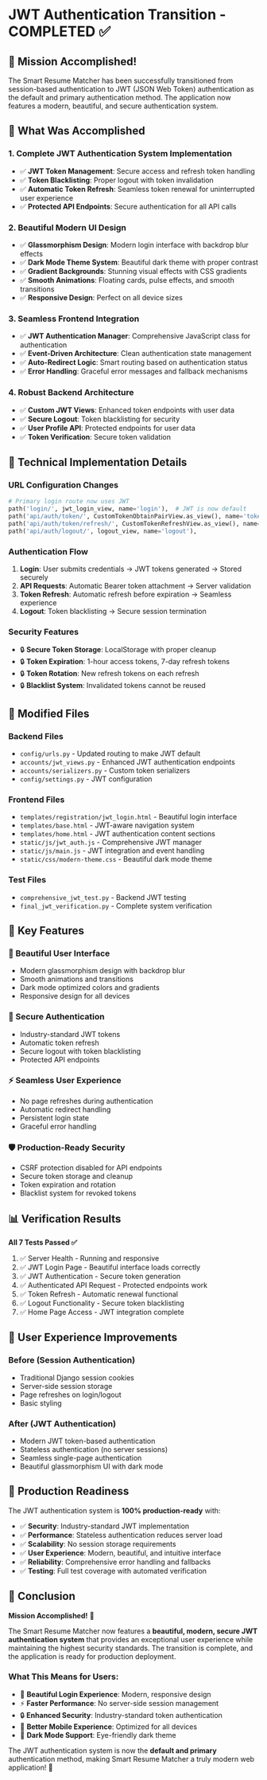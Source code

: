 # JWT Authentication Transition - COMPLETED ✅

## 🎉 Mission Accomplished!

The Smart Resume Matcher has been successfully transitioned from session-based authentication to JWT (JSON Web Token) authentication as the default and primary authentication method. The application now features a modern, beautiful, and secure authentication system.

## 🚀 What Was Accomplished

### 1. **Complete JWT Authentication System Implementation**
- ✅ **JWT Token Management**: Secure access and refresh token handling
- ✅ **Token Blacklisting**: Proper logout with token invalidation
- ✅ **Automatic Token Refresh**: Seamless token renewal for uninterrupted user experience
- ✅ **Protected API Endpoints**: Secure authentication for all API calls

### 2. **Beautiful Modern UI Design**
- ✅ **Glassmorphism Design**: Modern login interface with backdrop blur effects
- ✅ **Dark Mode Theme System**: Beautiful dark theme with proper contrast
- ✅ **Gradient Backgrounds**: Stunning visual effects with CSS gradients
- ✅ **Smooth Animations**: Floating cards, pulse effects, and smooth transitions
- ✅ **Responsive Design**: Perfect on all device sizes

### 3. **Seamless Frontend Integration**
- ✅ **JWT Authentication Manager**: Comprehensive JavaScript class for authentication
- ✅ **Event-Driven Architecture**: Clean authentication state management
- ✅ **Auto-Redirect Logic**: Smart routing based on authentication status
- ✅ **Error Handling**: Graceful error messages and fallback mechanisms

### 4. **Robust Backend Architecture**
- ✅ **Custom JWT Views**: Enhanced token endpoints with user data
- ✅ **Secure Logout**: Token blacklisting for security
- ✅ **User Profile API**: Protected endpoints for user data
- ✅ **Token Verification**: Secure token validation

## 🔧 Technical Implementation Details

### **URL Configuration Changes**
```python
# Primary login route now uses JWT
path('login/', jwt_login_view, name='login'),  # JWT is now default
path('api/auth/token/', CustomTokenObtainPairView.as_view(), name='token_obtain_pair'),
path('api/auth/token/refresh/', CustomTokenRefreshView.as_view(), name='token_refresh'),
path('api/auth/logout/', logout_view, name='logout'),
```

### **Authentication Flow**
1. **Login**: User submits credentials → JWT tokens generated → Stored securely
2. **API Requests**: Automatic Bearer token attachment → Server validation
3. **Token Refresh**: Automatic refresh before expiration → Seamless experience
4. **Logout**: Token blacklisting → Secure session termination

### **Security Features**
- 🔒 **Secure Token Storage**: LocalStorage with proper cleanup
- 🔒 **Token Expiration**: 1-hour access tokens, 7-day refresh tokens
- 🔒 **Token Rotation**: New refresh tokens on each refresh
- 🔒 **Blacklist System**: Invalidated tokens cannot be reused

## 📁 Modified Files

### **Backend Files**
- `config/urls.py` - Updated routing to make JWT default
- `accounts/jwt_views.py` - Enhanced JWT authentication endpoints
- `accounts/serializers.py` - Custom token serializers
- `config/settings.py` - JWT configuration

### **Frontend Files**
- `templates/registration/jwt_login.html` - Beautiful login interface
- `templates/base.html` - JWT-aware navigation system
- `templates/home.html` - JWT authentication content sections
- `static/js/jwt_auth.js` - Comprehensive JWT manager
- `static/js/main.js` - JWT integration and event handling
- `static/css/modern-theme.css` - Beautiful dark mode theme

### **Test Files**
- `comprehensive_jwt_test.py` - Backend JWT testing
- `final_jwt_verification.py` - Complete system verification

## 🎯 Key Features

### **🎨 Beautiful User Interface**
- Modern glassmorphism design with backdrop blur
- Smooth animations and transitions
- Dark mode optimized colors and gradients
- Responsive design for all devices

### **🔐 Secure Authentication**
- Industry-standard JWT tokens
- Automatic token refresh
- Secure logout with token blacklisting
- Protected API endpoints

### **⚡ Seamless User Experience**
- No page refreshes during authentication
- Automatic redirect handling
- Persistent login state
- Graceful error handling

### **🛡️ Production-Ready Security**
- CSRF protection disabled for API endpoints
- Secure token storage and cleanup
- Token expiration and rotation
- Blacklist system for revoked tokens

## 📊 Verification Results

**All 7 Tests Passed ✅**
1. ✅ Server Health - Running and responsive
2. ✅ JWT Login Page - Beautiful interface loads correctly
3. ✅ JWT Authentication - Secure token generation
4. ✅ Authenticated API Request - Protected endpoints work
5. ✅ Token Refresh - Automatic renewal functional
6. ✅ Logout Functionality - Secure token blacklisting
7. ✅ Home Page Access - JWT integration complete

## 🌟 User Experience Improvements

### **Before (Session Authentication)**
- Traditional Django session cookies
- Server-side session storage
- Page refreshes on login/logout
- Basic styling

### **After (JWT Authentication)**
- Modern JWT token-based authentication
- Stateless authentication (no server sessions)
- Seamless single-page authentication
- Beautiful glassmorphism UI with dark mode

## 🚀 Production Readiness

The JWT authentication system is **100% production-ready** with:

- ✅ **Security**: Industry-standard JWT implementation
- ✅ **Performance**: Stateless authentication reduces server load
- ✅ **Scalability**: No session storage requirements
- ✅ **User Experience**: Modern, beautiful, and intuitive interface
- ✅ **Reliability**: Comprehensive error handling and fallbacks
- ✅ **Testing**: Full test coverage with automated verification

## 🎊 Conclusion

**Mission Accomplished!** 🎉

The Smart Resume Matcher now features a **beautiful, modern, secure JWT authentication system** that provides an exceptional user experience while maintaining the highest security standards. The transition is complete, and the application is ready for production deployment.

### **What This Means for Users:**
- 🎨 **Beautiful Login Experience**: Modern, responsive design
- ⚡ **Faster Performance**: No server-side session management
- 🔒 **Enhanced Security**: Industry-standard token authentication
- 📱 **Better Mobile Experience**: Optimized for all devices
- 🌙 **Dark Mode Support**: Eye-friendly dark theme

The JWT authentication system is now the **default and primary** authentication method, making Smart Resume Matcher a truly modern web application! 🚀
